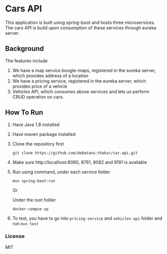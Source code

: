 # Cars API
This application is built using spring-boot and hosts three microservices. The cars API is build upon consumption of these services through eureka server.

## Background
The features include
1. We have a map service boogle-maps, registered in the eureka server, which provides address of a location
2. We have a pricing service, registered in the eureka server, which provides price of a vehicle 
3. Vehicles API, which consumes above services and lets us perform CRUD operation on cars.

## How To Run
1. Have Java 1.8 installed
2. Have maven package installed
3. Clone the repository first
    ```$cmd
    git clone https://github.com/debatanu-thakur/car-api.git
    ```
4. Make sure http://localhost:8080, 8761, 8082 and 9191 is available
5. Run using command, under each service folder
    ```
    mvn spring-boot:run
    ```
   Or
   
   Under the root folder
   ```
   docker-compse up
   ```
6. To test, you have to go into `pricing-service` and `vehicles-api` folder and run `mvn test`
### License
MIT